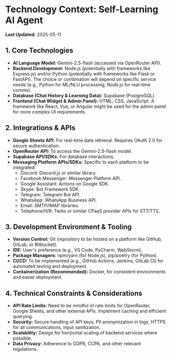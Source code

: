 # Technology Context: Self-Learning AI Agent

**Last Updated:** 2025-05-11

## 1. Core Technologies

- **AI Language Model:** Gemini-2.5-flash (accessed via OpenRouter API).
- **Backend Development:** Node.js (potentially with frameworks like Express.js) and/or Python (potentially with frameworks like Flask or FastAPI). The choice or combination will depend on specific service needs (e.g., Python for ML/NLU processing, Node.js for real-time comms).
- **Database (Chat History & Learning Data):** Supabase (PostgreSQL).
- **Frontend (Chat Widget & Admin Panel):** HTML, CSS, JavaScript. A framework like React, Vue, or Angular might be used for the admin panel for more complex UI requirements.

## 2. Integrations & APIs

- **Google Sheets API:** For real-time data retrieval. Requires OAuth 2.0 for secure authentication.
- **OpenRouter API:** To access the Gemini-2.5-flash model.
- **Supabase API/SDKs:** For database interactions.
- **Messaging Platform APIs/SDKs:** Specific to each platform to be integrated:
    - Discord: Discord.js or similar library.
    - Facebook Messenger: Messenger Platform API.
    - Google Assistant: Actions on Google SDK.
    - Skype: Bot Framework SDK.
    - Telegram: Telegram Bot API.
    - WhatsApp: WhatsApp Business API.
    - Email: SMTP/IMAP libraries.
    - Telephone/IVR: Twilio or similar CPaaS provider APIs for STT/TTS.

## 3. Development Environment & Tooling

- **Version Control:** Git (repository to be hosted on a platform like GitHub, GitLab, or Bitbucket).
- **IDE:** User's preference (e.g., VS Code, PyCharm, WebStorm).
- **Package Managers:** npm/yarn (for Node.js), pip/poetry (for Python).
- **CI/CD:** To be implemented (e.g., GitHub Actions, Jenkins, GitLab CI) for automated testing and deployment.
- **Containerization (Recommended):** Docker, for consistent environments and easier deployment.

## 4. Technical Constraints & Considerations

- **API Rate Limits:** Need to be mindful of rate limits for OpenRouter, Google Sheets, and other external APIs. Implement caching and efficient querying.
- **Security:** Secure handling of API keys, PII anonymization in logs, HTTPS for all communications, input sanitization.
- **Scalability:** Design for horizontal scaling of backend services where possible.
- **Data Privacy:** Adherence to GDPR, CCPA, and other relevant regulations.
